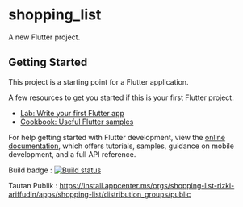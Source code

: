 # shopping_list

A new Flutter project.

## Getting Started

This project is a starting point for a Flutter application.

A few resources to get you started if this is your first Flutter project:

- [Lab: Write your first Flutter app](https://docs.flutter.dev/get-started/codelab)
- [Cookbook: Useful Flutter samples](https://docs.flutter.dev/cookbook)

For help getting started with Flutter development, view the
[online documentation](https://docs.flutter.dev/), which offers tutorials,
samples, guidance on mobile development, and a full API reference.

Build badge     :   [![Build status](https://build.appcenter.ms/v0.1/apps/a1024d51-7f0d-42c7-8b03-47124a1f9846/branches/main/badge)](https://appcenter.ms)

Tautan Publik   :   https://install.appcenter.ms/orgs/shopping-list-rizki-ariffudin/apps/shopping-list/distribution_groups/public